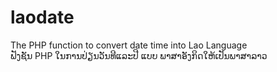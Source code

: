 # laodate
The PHP function to convert date time into Lao Language <br/>
ຟັງຊັນ PHP ໃນການປ່ຽນວັນທີແລະປີ ແບບ ພາສາອັງກິດໃຫ້ເປັນພາສາລາວ
